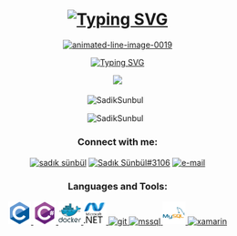 <h1 align="center">
        <a href="https://git.io/typing-svg"><img src="https://readme-typing-svg.demolab.com?font=Poppins&size=25&duration=700&pause=100&color=FFFFFF&center=do%C4%9Fru&vCenter=do%C4%9Fru&multiline=true&repeat=do%C4%9Fru&height=40&lines=Merhaba+%F0%9F%91%8B+%2CBen+Sad%C4%B1k+S%C3%BCnb%C3%BCl" alt="Typing SVG" /></a>
        </h1>
            <p align="center">
                <a href="https://www.animatedimages.org/cat-lines-562.htm"><img src="https://www.animatedimages.org/data/media/562/animated-line-image-0019.gif" border="0" alt="animated-line-image-0019" /></a>
         </p>
        
   <p align="center">
     <a href="https://git.io/typing-svg"><img src="https://readme-typing-svg.demolab.com?font=Josefin+Sans&duration=500&pause=100&color=F7F7F7&background=FFFFFF00&center=do%C4%9Fru&vCenter=do%C4%9Fru&multiline=true&repeat=do%C4%9Fru&width=760&height=360&lines=Merhaba%2C+ben+bir+bilgisayar+m%C3%BChendisli%C4%9Fi+%C3%B6%C4%9Frencisiyim+ve+C%23%2C+Entity+Framework+;Core%2C+OOP%2C+MsSql%2C+SqlServer+ve+T-Sql+konular%C4%B1nda+bilgi+sahibiyim.+GitHub+;hesab%C4%B1mda%2C+bu+teknolojilerle+ilgili+%C3%B6rnek+projeler%2C+k%C3%BCt%C3%BCphaneler+ve+kaynak+kodlar%C4%B1;payla%C5%9F%C4%B1yorum.;Proje+y%C3%B6netimi%2C+kod+kalitesi%2C+test+yazma+ve+kod+revizyonlar%C4%B1+konular%C4%B1nda+da+deneyim;kazan%C4%B1yorum.+Ayr%C4%B1ca%2C+veritaban%C4%B1+y%C3%B6netimi%2C+API+tasar%C4%B1m%C4%B1+ve+bulut+bili%C5%9Fim+konular%C4%B1na;da+ilgi+duyuyorum.;GitHub+hesab%C4%B1mda%2C+bu+teknolojileri+kullanarak+geli%C5%9Ftirdi%C4%9Fim+projeler+ve+yazd%C4%B1%C4%9F%C4%B1m+;kodlar+yer+almaktad%C4%B1r.+Kendimi+geli%C5%9Ftirmek+i%C3%A7in+yeni+projeler+olu%C5%9Fturuyor+ve+mevcut+;projelerimi+d%C3%BCzenli+olarak+g%C3%BCncelliyorum.;Hedefim%2C+yaz%C4%B1l%C4%B1m+geli%C5%9Ftirme+konusunda+daha+fazla+deneyim+kazanmak+ve+;%C3%B6%C4%9Frendiklerimi+uygulamak.+GitHub+hesab%C4%B1mda+yer+alan+projelerimden+herhangi;biriyle+ilgileniyorsan%C4%B1z+l%C3%BCtfen+benim+ile+ileti%C5%9Fime+ge%C3%A7mekten+%C3%A7ekinmeyin." alt="Typing SVG" /></a>
       </p>
       
   
   <p align="center">
            <img src="https://s2.gifyu.com/images/standard616a55cae1bab967.gif"/>
        </p>
        
  <p align="center"> 
                <img align="center" src="https://github-readme-stats.vercel.app/api?username=SadikSunbul&show_icons=true&locale=en&theme=dark" alt="SadikSunbul" />
  </p>
  <p align="center"> 
  <img align="center" src="https://github-readme-stats.vercel.app/api/top-langs?username=SadikSunbul&show_icons=true&locale=en&layout=compact&theme=dark" alt="SadikSunbul" />
         </p>
        <h3 align="center">Connect with me:</h3>
        <p align="center">
        <a href="https://www.linkedin.com/in/sad%C4%B1k-s%C3%BCnb%C3%BCl-736873258/" target="blank"><img align="center" src="https://raw.githubusercontent.com/rahuldkjain/github-profile-readme-generator/master/src/images/icons/Social/linked-in-alt.svg" alt="sadık sünbül" height="30" width="40" /></a>
        <a href="https://discord.gg/Sadık Sünbül#3106" target="blank"><img align="center" src="https://raw.githubusercontent.com/rahuldkjain/github-profile-readme-generator/master/src/images/icons/Social/discord.svg" alt="Sadık Sünbül#3106" height="30" width="40" /></a>
        <a href="mailto:jsjsqwe12@gmail.com" target="blank">
        <img src="https://img.icons8.com/fluency/256/mail.png" img align="center" alt="e-mail" height="40" width="40">
      </a>
       </p>
        
        
   <h3 align="center">Languages and Tools:</h3>
        <p align="center"> 
        <a href="https://www.cprogramming.com/" target="_blank" rel="noreferrer"> <img src="https://raw.githubusercontent.com/devicons/devicon/master/icons/c/c-original.svg" alt="c" width="40" height="40"/> </a> <a href="https://www.w3schools.com/cs/" target="_blank" rel="noreferrer"> <img src="https://raw.githubusercontent.com/devicons/devicon/master/icons/csharp/csharp-original.svg" alt="csharp" width="40" height="40"/> </a> <a href="https://www.docker.com/" target="_blank" rel="noreferrer"> <img src="https://raw.githubusercontent.com/devicons/devicon/master/icons/docker/docker-original-wordmark.svg" alt="docker" width="40" height="40"/> </a> <a href="https://dotnet.microsoft.com/" target="_blank" rel="noreferrer"> <img src="https://raw.githubusercontent.com/devicons/devicon/master/icons/dot-net/dot-net-original-wordmark.svg" alt="dotnet" width="40" height="40"/> </a> <a href="https://git-scm.com/" target="_blank" rel="noreferrer"> <img src="https://www.vectorlogo.zone/logos/git-scm/git-scm-icon.svg" alt="git" width="40" height="40"/> </a> <a href="https://www.microsoft.com/en-us/sql-server" target="_blank" rel="noreferrer"> <img src="https://www.svgrepo.com/show/303229/microsoft-sql-server-logo.svg" alt="mssql" width="40" height="40"/> </a> <a href="https://www.mysql.com/" target="_blank" rel="noreferrer"> <img src="https://raw.githubusercontent.com/devicons/devicon/master/icons/mysql/mysql-original-wordmark.svg" alt="mysql" width="40" height="40"/> </a> <a href="https://dotnet.microsoft.com/apps/xamarin" target="_blank" rel="noreferrer"> <img src="https://raw.githubusercontent.com/detain/svg-logos/780f25886640cef088af994181646db2f6b1a3f8/svg/xamarin.svg" alt="xamarin" width="40" height="40"/> </a> </p>
        </p>
